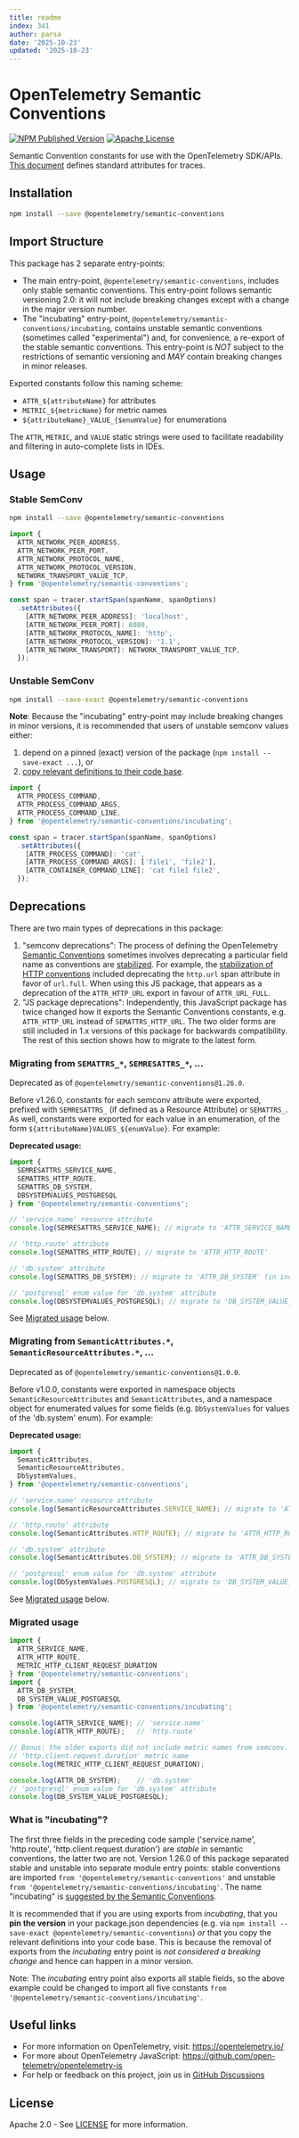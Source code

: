```yaml
---
title: readme
index: 341
author: parsa
date: '2025-10-23'
updated: '2025-10-23'
---
```

# OpenTelemetry Semantic Conventions

[![NPM Published Version][npm-img]][npm-url]
[![Apache License][license-image]][license-image]

Semantic Convention constants for use with the OpenTelemetry SDK/APIs. [This document][trace-semantic_conventions] defines standard attributes for traces.

## Installation

```bash
npm install --save @opentelemetry/semantic-conventions
```

## Import Structure

This package has 2 separate entry-points:

- The main entry-point, `@opentelemetry/semantic-conventions`, includes only stable semantic conventions.
  This entry-point follows semantic versioning 2.0: it will not include breaking changes except with a change in the major version number.
- The "incubating" entry-point, `@opentelemetry/semantic-conventions/incubating`, contains unstable semantic conventions (sometimes called "experimental") and, for convenience, a re-export of the stable semantic conventions.
  This entry-point is _NOT_ subject to the restrictions of semantic versioning and _MAY_ contain breaking changes in minor releases.

Exported constants follow this naming scheme:

- `ATTR_${attributeName}` for attributes
- `METRIC_${metricName}` for metric names
- `${attributeName}_VALUE_{$enumValue}` for enumerations

The `ATTR`, `METRIC`, and `VALUE` static strings were used to facilitate readability and filtering in auto-complete lists in IDEs.

## Usage

### Stable SemConv

```bash
npm install --save @opentelemetry/semantic-conventions
```

```ts
import {
  ATTR_NETWORK_PEER_ADDRESS,
  ATTR_NETWORK_PEER_PORT,
  ATTR_NETWORK_PROTOCOL_NAME,
  ATTR_NETWORK_PROTOCOL_VERSION,
  NETWORK_TRANSPORT_VALUE_TCP,
} from '@opentelemetry/semantic-conventions';

const span = tracer.startSpan(spanName, spanOptions)
  .setAttributes({
    [ATTR_NETWORK_PEER_ADDRESS]: 'localhost',
    [ATTR_NETWORK_PEER_PORT]: 8080,
    [ATTR_NETWORK_PROTOCOL_NAME]: 'http',
    [ATTR_NETWORK_PROTOCOL_VERSION]: '1.1',
    [ATTR_NETWORK_TRANSPORT]: NETWORK_TRANSPORT_VALUE_TCP,
  });
```

### Unstable SemConv

<!-- Dev Note: ^^ This '#unstable-semconv' anchor is being used in jsdoc links in the code. -->

```bash
npm install --save-exact @opentelemetry/semantic-conventions
```

**Note**: Because the "incubating" entry-point may include breaking changes in minor versions, it is recommended that users of unstable semconv values either:

1. depend on a pinned (exact) version of the package (`npm install --save-exact ...`), or
2. [copy relevant definitions to their code base](https://opentelemetry.io/docs/specs/semconv/non-normative/code-generation/#stability-and-versioning).

```ts
import {
  ATTR_PROCESS_COMMAND,
  ATTR_PROCESS_COMMAND_ARGS,
  ATTR_PROCESS_COMMAND_LINE,
} from '@opentelemetry/semantic-conventions/incubating';

const span = tracer.startSpan(spanName, spanOptions)
  .setAttributes({
    [ATTR_PROCESS_COMMAND]: 'cat',
    [ATTR_PROCESS_COMMAND_ARGS]: ['file1', 'file2'],
    [ATTR_CONTAINER_COMMAND_LINE]: 'cat file1 file2',
  });
```

## Deprecations

There are two main types of deprecations in this package:

1. "semconv deprecations": The process of defining the OpenTelemetry [Semantic Conventions][semconv-docs] sometimes involves deprecating a particular field name as conventions are [stabilized][semconv-stability]. For example, the [stabilization of HTTP conventions][semconv-http-stabilization] included deprecating the `http.url` span attribute in favor of `url.full`. When using this JS package, that appears as a deprecation of the `ATTR_HTTP_URL` export in favour of `ATTR_URL_FULL`.
2. "JS package deprecations": Independently, this JavaScript package has twice changed how it exports the Semantic Conventions constants, e.g. `ATTR_HTTP_URL` instead of `SEMATTRS_HTTP_URL`. The two older forms are still included in 1.x versions of this package for backwards compatibility. The rest of this section shows how to migrate to the latest form.

### Migrating from `SEMATTRS_*`, `SEMRESATTRS_*`, ...

Deprecated as of `@opentelemetry/semantic-conventions@1.26.0`.

Before v1.26.0, constants for each semconv attribute were exported, prefixed with `SEMRESATTRS_` (if defined as a Resource Attribute) or `SEMATTRS_`. As well, constants were exported for each value in an enumeration, of the form `${attributeName}VALUES_${enumValue}`. For example:

**Deprecated usage:**

```js
import {
  SEMRESATTRS_SERVICE_NAME,
  SEMATTRS_HTTP_ROUTE,
  SEMATTRS_DB_SYSTEM,
  DBSYSTEMVALUES_POSTGRESQL
} from '@opentelemetry/semantic-conventions';

// 'service.name' resource attribute
console.log(SEMRESATTRS_SERVICE_NAME); // migrate to 'ATTR_SERVICE_NAME'

// 'http.route' attribute
console.log(SEMATTRS_HTTP_ROUTE); // migrate to 'ATTR_HTTP_ROUTE'

// 'db.system' attribute
console.log(SEMATTRS_DB_SYSTEM); // migrate to 'ATTR_DB_SYSTEM' (in incubating [*])

// 'postgresql' enum value for 'db.system' attribute
console.log(DBSYSTEMVALUES_POSTGRESQL); // migrate to 'DB_SYSTEM_VALUE_POSTGRESQL' (in incubating [*])
```

See [Migrated usage](#migrated-usage) below.

### Migrating from `SemanticAttributes.*`, `SemanticResourceAttributes.*`, ...

Deprecated as of `@opentelemetry/semantic-conventions@1.0.0`.

Before v1.0.0, constants were exported in namespace objects `SemanticResourceAttributes` and `SemanticAttributes`, and a namespace object for enumerated values for some fields (e.g. `DbSystemValues` for values of the 'db.system' enum). For example:

**Deprecated usage:**

```js
import {
  SemanticAttributes,
  SemanticResourceAttributes,
  DbSystemValues,
} from '@opentelemetry/semantic-conventions';

// 'service.name' resource attribute
console.log(SemanticResourceAttributes.SERVICE_NAME); // migrate to 'ATTR_SERVICE_NAME'

// 'http.route' attribute
console.log(SemanticAttributes.HTTP_ROUTE); // migrate to 'ATTR_HTTP_ROUTE'

// 'db.system' attribute
console.log(SemanticAttributes.DB_SYSTEM); // migrate to 'ATTR_DB_SYSTEM' (in incubating [*])

// 'postgresql' enum value for 'db.system' attribute
console.log(DbSystemValues.POSTGRESQL); // migrate to 'DB_SYSTEM_VALUE_POSTGRESQL' (in incubating [*])
```

See [Migrated usage](#migrated-usage) below.

### Migrated usage

```js
import {
  ATTR_SERVICE_NAME,
  ATTR_HTTP_ROUTE,
  METRIC_HTTP_CLIENT_REQUEST_DURATION
} from '@opentelemetry/semantic-conventions';
import {
  ATTR_DB_SYSTEM,
  DB_SYSTEM_VALUE_POSTGRESQL
} from '@opentelemetry/semantic-conventions/incubating';

console.log(ATTR_SERVICE_NAME); // 'service.name'
console.log(ATTR_HTTP_ROUTE);   // 'http.route'

// Bonus: the older exports did not include metric names from semconv.
// 'http.client.request.duration' metric name
console.log(METRIC_HTTP_CLIENT_REQUEST_DURATION);

console.log(ATTR_DB_SYSTEM);    // 'db.system'
// 'postgresql' enum value for 'db.system' attribute
console.log(DB_SYSTEM_VALUE_POSTGRESQL);
```

### What is "incubating"?

The first three fields in the preceding code sample ('service.name', 'http.route', 'http.client.request.duration') are _stable_ in semantic conventions, the latter two are not. Version 1.26.0 of this package separated stable and unstable into separate module entry points: stable conventions are imported `from '@opentelemetry/semantic-conventions'` and unstable `from '@opentelemetry/semantic-conventions/incubating'`. The name "incubating" is [suggested by the Semantic Conventions](https://opentelemetry.io/docs/specs/semconv/non-normative/code-generation/#semantic-conventions-artifact-structure).

It is recommended that if you are using exports from _incubating_, that you **pin the version** in your package.json dependencies (e.g. via `npm install --save-exact @opentelemetry/semantic-conventions`) _or_ that you copy the relevant definitions into your code base. This is because the removal of exports from the _incubating_ entry point is _not considered a breaking change_ and hence can happen in a minor version.

Note: The _incubating_ entry point also exports all stable fields, so the above example could be changed to import all five constants `from '@opentelemetry/semantic-conventions/incubating'`.

## Useful links

- For more information on OpenTelemetry, visit: <https://opentelemetry.io/>
- For more about OpenTelemetry JavaScript: <https://github.com/open-telemetry/opentelemetry-js>
- For help or feedback on this project, join us in [GitHub Discussions][discussions-url]

## License

Apache 2.0 - See [LICENSE][license-url] for more information.

[discussions-url]: https://github.com/open-telemetry/opentelemetry-js/discussions
[license-url]: https://github.com/open-telemetry/opentelemetry-js/blob/main/LICENSE
[license-image]: https://img.shields.io/badge/license-Apache_2.0-green.svg?style=flat
[npm-url]: https://www.npmjs.com/package/@opentelemetry/semantic-conventions
[npm-img]: https://badge.fury.io/js/%40opentelemetry%2Fsemantic-conventions.svg
[semconv-docs]: https://github.com/open-telemetry/semantic-conventions/blob/main/docs/README.md
[semconv-stability]: https://opentelemetry.io/docs/specs/otel/versioning-and-stability/#semantic-conventions-stability
[semconv-http-stabilization]: https://opentelemetry.io/blog/2023/http-conventions-declared-stable/
[trace-semantic_conventions]: https://github.com/open-telemetry/semantic-conventions/tree/main/specification/trace/semantic_conventions
